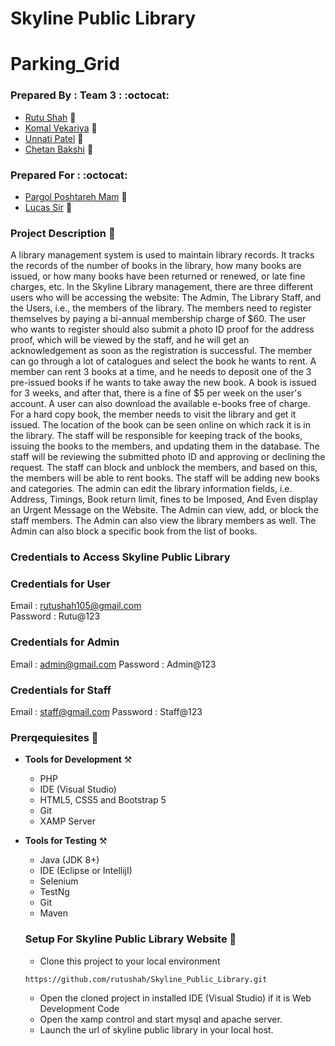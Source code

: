 # Skyline Public Library
# Parking_Grid

### Prepared By : Team 3 : :octocat:
- [Rutu Shah](#) :girl:
- [Komal Vekariya](#) :girl:
- [Unnati Patel](#) :girl:
- [Chetan Bakshi](#) :boy: 

### Prepared For : :octocat:
- [Pargol Poshtareh Mam](#) :girl:
- [Lucas Sir](#) :boy:


### Project Description :open_book:
A library management system is used to maintain library records. It tracks the records of the
number of books in the library, how many books are issued, or how many books have been
returned or renewed, or late fine charges, etc.
In the Skyline Library management, there are three different users who will be accessing the
website: The Admin, The Library Staff, and the Users, i.e., the members of the library.
The members need to register themselves by paying a bi-annual membership charge of $60.
The user who wants to register should also submit a photo ID proof for the address proof,
which will be viewed by the staff, and he will get an acknowledgement as soon as the
registration is successful.
The member can go through a lot of catalogues and select the book he wants to rent.
A member can rent 3 books at a time, and he needs to deposit one of the 3 pre-issued books if
he wants to take away the new book.
A book is issued for 3 weeks, and after that, there is a fine of $5 per week on the user's account.
A user can also download the available e-books free of charge. For a hard copy book, the
member needs to visit the library and get it issued. The location of the book can be seen online
on which rack it is in the library.
The staff will be responsible for keeping track of the books, issuing the books to the members,
and updating them in the database. The staff will be reviewing the submitted photo ID and
approving or declining the request.
The staff can block and unblock the members, and based on this, the members will be able to
rent books.
The staff will be adding new books and categories.
The admin can edit the library information fields, i.e. Address, Timings, Book return limit,
fines to be Imposed, And Even display an Urgent Message on the Website.
The Admin can view, add, or block the staff members. The Admin can also view the library
members as well. The Admin can also block a specific book from the list of books.

### Credentials to Access Skyline Public Library

### Credentials for User
Email : rutushah105@gmail.com	
Password : Rutu@123

### Credentials for Admin
Email : admin@gmail.com
Password : Admin@123

### Credentials for Staff
Email : staff@gmail.com
Password : Staff@123

### Prerqequiesites :open_book:

- **Tools for Development** :hammer_and_pick:
    - PHP 
    - IDE (Visual Studio)
    - HTML5, CSS5 and Bootstrap 5
    - Git
    - XAMP Server

- **Tools for Testing** :hammer_and_pick:
    - Java (JDK 8+)
    - IDE (Eclipse or IntellijI)
    - Selenium
    - TestNg
    - Git
    - Maven
    
    ### Setup For Skyline Public Library Website :notebook_with_decorative_cover:
    
     - Clone this project to your local environment

     `https://github.com/rutushah/Skyline_Public_Library.git`
     
     - Open the cloned project in installed IDE (Visual Studio) if it is Web Development Code
     - Open the xamp control and start mysql and apache server.
     - Launch the url of skyline public library in your local host.
